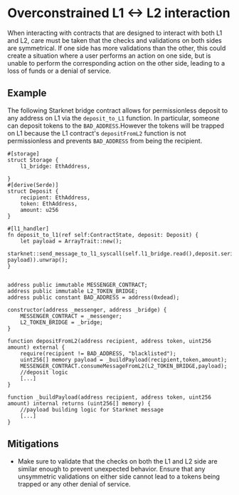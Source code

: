 # Overconstrained L1 <-> L2 interaction
When interacting with contracts that are designed to interact with both L1 and L2, care must be taken that the checks and validations on both sides are symmetrical. If one side has more validations than the other, this could create a situation where a user performs an action on one side, but is unable to perform the corresponding action on the other side, leading to a loss of funds or a denial of service.


## Example

The following Starknet bridge contract allows for permissionless deposit to any address on L1 via the `deposit_to_L1` function. In particular, someone can deposit tokens to the `BAD_ADDRESS`.However the tokens will be trapped on L1 because the L1 contract's `depositFromL2` function is not permissionless and prevents `BAD_ADDRESS` from being the recipient.

```Cairo
#[storage]
struct Storage {
    l1_bridge: EthAddress,

}
#[derive(Serde)]
struct Deposit {
    recipient: EthAddress,
    token: EthAddress,
    amount: u256
}

#[l1_handler]
fn deposit_to_l1(ref self:ContractState, deposit: Deposit) {
    let payload = ArrayTrait::new();
    starknet::send_message_to_l1_syscall(self.l1_bridge.read(),deposit.serialize(ref payload)).unwrap();
}
```

```solidity

address public immutable MESSENGER_CONTRACT;
address public immutable L2_TOKEN_BRIDGE;
address public constant BAD_ADDRESS = address(0xdead);

constructor(address _messenger, address _bridge) {
    MESSENGER_CONTRACT = _messenger;
    L2_TOKEN_BRIDGE = _bridge;
}

function depositFromL2(address recipient, address token, uint256 amount) external {
    require(recipient != BAD_ADDRESS, "blacklisted");
    uint256[] memory payload = _buildPayload(recipient,token,amount);
    MESSENGER_CONTRACT.consumeMessageFromL2(L2_TOKEN_BRIDGE,payload);
    //deposit logic
    [...]
}

function _buildPayload(address recipient, address token, uint256 amount) internal returns (uint256[] memory) {
    //payload building logic for Starknet message
    [...]
}
```
## Mitigations

- Make sure to validate that the checks on both the L1 and L2 side are similar enough to prevent unexpected behavior. Ensure that any unsymmetric validations on either side cannot lead to a tokens being trapped or any other denial of service.